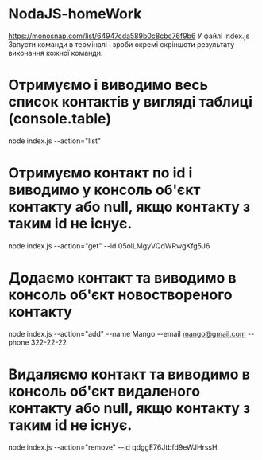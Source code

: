 # NodaJS-homeWork

https://monosnap.com/list/64947cda589b0c8cbc76f9b6
У файлі index.js
Запусти команди в терміналі і зроби окремі скріншоти результату виконання кожної команди.

# Отримуємо і виводимо весь список контактів у вигляді таблиці (console.table)

node index.js --action="list"

# Отримуємо контакт по id і виводимо у консоль об'єкт контакту або null, якщо контакту з таким id не існує.

node index.js --action="get" --id 05olLMgyVQdWRwgKfg5J6

# Додаємо контакт та виводимо в консоль об'єкт новоствореного контакту

node index.js --action="add" --name Mango --email mango@gmail.com --phone 322-22-22

# Видаляємо контакт та виводимо в консоль об'єкт видаленого контакту або null, якщо контакту з таким id не існує.

node index.js --action="remove" --id qdggE76Jtbfd9eWJHrssH

